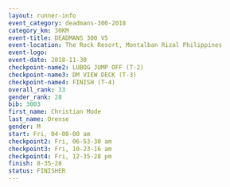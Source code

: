 ```yaml
---
layout: runner-info 
event_category: deadmans-300-2018 
category_km: 30KM 
event-title: DEADMANS 300 V5 
event-location: The Rock Resort, Montalban Rizal Philippines 
event-logo: 
event-date: 2018-11-30 
checkpoint-name2: LUBOG JUMP OFF (T-2) 
checkpoint-name3: DM VIEW DECK (T-3) 
checkpoint-name4: FINISH (T-4) 
overall_rank: 33
gender_rank: 28
bib: 3003
first_name: Christian Mode
last_name: Orense
gender: M
start: Fri, 04-00-00 am
checkpoint2: Fri, 06-53-30 am
checkpoint3: Fri, 10-23-16 am
checkpoint4: Fri, 12-35-28 pm
finish: 8-35-28
status: FINISHER
---
```

